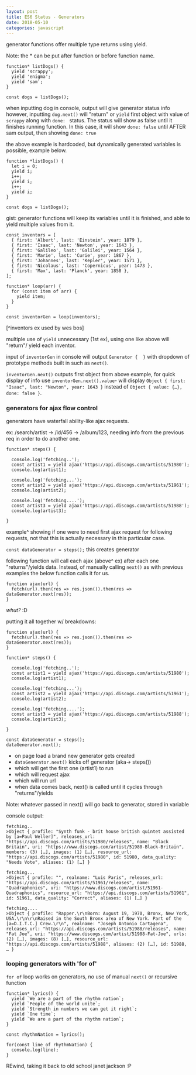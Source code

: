 ```yaml
---
layout: post
title: ES6 Status - Generators
date: 2018-05-10
categories: javascript
---
```


generator functions offer multiple type returns using yield.

Note: the * can be put after function or before function name.

```
function* listDogs() {
  yield 'scrappy';
  yield 'enigma';
  yield 'sam';
}

const dogs = listDogs();

```
when inputting dog in console, output will give generator status info
however, inputting `dog.next()` will "return" or `yield` first object with value of `scrappy` along with `done: ` status. The status will show as false until it finishes running function. In this case, it will show `done: false` until AFTER sam output, then showing `done: true`

the above example is hardcoded, but dynamically generated variables is possible, example below.
```
function *listDogs() {
  let i = 0;
  yield i;
  i++;
  yield i;
  i++;
  yield i;
}

const dogs = listDogs();

```
gist: generator functions will keep its variables until it is finished, and able to yield multiple values from it.

```
const inventors = [
  { first: 'Albert', last: 'Einstein', year: 1879 },
  { first: 'Isaac', last: 'Newton', year: 1643 },
  { first: 'Galileo', last: 'Galilei', year: 1564 },
  { first: 'Marie', last: 'Curie', year: 1867 },
  { first: 'Johannes', last: 'Kepler', year: 1571 },
  { first: 'Nicolaus', last: 'Copernicus', year: 1473 },
  { first: 'Max', last: 'Planck', year: 1858 },
];

function* loop(arr) {
  for (const item of arr) {
    yield item;
  }
}

const inventorGen = loop(inventors);

```
[^inventors ex used by wes bos]

multiple use of `yield` unnecessary (1st ex), using one like above will "return"/ yield each inventor.

input of `inventorGen` in console will output `Generator {  }` with dropdown of prototype methods built in such as `next()`.

`inventorGen.next()` outputs first object from above example, for quick display of info use `inventorGen.next().value`- will display `Object { first: "Isaac", last: "Newton", year: 1643 }` instead of `Object { value: {…}, done: false }`.

### generators for ajax flow control

generators have waterfall ability-like ajax requests.

ex: /search/artist -> /id/456 -> /album/123, needing info from the previous req in order to do another one.

```
function* steps() {

  console.log('fetching..');
  const artist1 = yield ajax('https://api.discogs.com/artists/51980');
  console.log(artist1);

  console.log('fetching...');
  const artist2 = yield ajax('https://api.discogs.com/artists/51961');
  console.log(artist2);

  console.log('fetching....');
  const artist3 = yield ajax('https://api.discogs.com/artists/51988');
  console.log(artist3);

}

```
example^ showing if one were to need first ajax request for following requests, not that this is actually necessary in this particular case.

`const dataGenerator = steps();` this creates generator


following function will call each ajax (above^ ex) after each one "returns"/yields data. Instead, of manually calling `next()` as with previous examples the below function calls it for us.
```
function ajax(url) {
  fetch(url).then(res => res.json()).then(res => dataGenerator.next(res));
}

```

*whut?* :D

putting it all together w/ breakdowns:
```
function ajax(url) {
  fetch(url).then(res => res.json()).then(res => dataGenerator.next(res));
}

function* steps() {

  console.log('fetching..');
  const artist1 = yield ajax('https://api.discogs.com/artists/51980');
  console.log(artist1);

  console.log('fetching...');
  const artist2 = yield ajax('https://api.discogs.com/artists/51961');
  console.log(artist2);

  console.log('fetching....');
  const artist3 = yield ajax('https://api.discogs.com/artists/51988');
  console.log(artist3);

}

const dataGenerator = steps();
dataGenerator.next();

```
  - on page load a brand new generator gets created 
  - `dataGenerator.next()` kicks off generator (aka-> steps())
  - which will get the first one (artist1) to run
  - which will request ajax
  - which will run url
  - when data comes back, next() is called until it cycles through "returns"/yields 

Note: whatever passed in next() will go back to generator, stored in variable

console output:
```
fetching..
>Object { profile: "Synth funk - brit house british quintet assisted by [a=Paul Weller]", releases_url: "https://api.discogs.com/artists/51980/releases", name: "Black Britain", uri: "https://www.discogs.com/artist/51980-Black-Britain", members: (3) […], images: (1) […], resource_url: "https://api.discogs.com/artists/51980", id: 51980, data_quality: "Needs Vote", aliases: (1) […] }

fetching...
>Object { profile: "", realname: "Luis Paris", releases_url: "https://api.discogs.com/artists/51961/releases", name: "Quadraphonics", uri: "https://www.discogs.com/artist/51961-Quadraphonics", resource_url: "https://api.discogs.com/artists/51961", id: 51961, data_quality: "Correct", aliases: (1) […] }

fetching....
>Object { profile: "Rapper.\r\nBorn: August 19, 1970, Bronx, New York, USA.\r\n\r\nRaised in the South Bronx area of New York. Part of the [a=D.I.T.C.] Crew.\r\n", realname: "Joseph Antonio Cartagena", releases_url: "https://api.discogs.com/artists/51988/releases", name: "Fat Joe", uri: "https://www.discogs.com/artist/51988-Fat-Joe", urls: (2) […], images: (8) […], resource_url: "https://api.discogs.com/artists/51988", aliases: (2) […], id: 51988, … }

```

### looping generators with 'for of'

`for of` loop works on generators, no use of manual `next()` or recursive function

```
function* lyrics() {
  yield `We are a part of the rhythm nation`;
  yield `People of the world unite`;
  yield `Strength in numbers we can get it right`;
  yield `One time`;
  yield `We are a part of the rhythm nation`;
}

const rhythmNation = lyrics();

for(const line of rhythmNation) {
  console.log(line);
}

```
REwind, taking it back to old school janet jackson :P